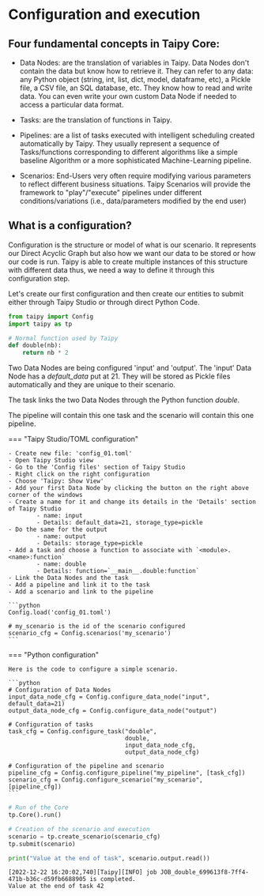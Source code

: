 # Configuration and execution
## Four fundamental concepts in Taipy Core:
- Data Nodes: are the translation of variables in Taipy. Data Nodes don't contain the data but know how to retrieve it. They can refer to any data: any Python object (string, int, list, dict, model, dataframe, etc), a Pickle file, a CSV file, an SQL database, etc. They know how to read and write data. You can even write your own custom Data Node if needed to access a particular data format.

- Tasks: are the translation of functions in Taipy.

- Pipelines: are a list of tasks executed with intelligent scheduling created automatically by Taipy. They usually represent a sequence of Tasks/functions corresponding to different algorithms like a simple baseline Algorithm or a more sophisticated Machine-Learning pipeline.

- Scenarios: End-Users very often require modifying various parameters to reflect different business situations. Taipy Scenarios will provide the framework to "play"/"execute" pipelines under different conditions/variations (i.e., data/parameters modified by the end user)


## What is a configuration?

Configuration is the structure or model of what is our scenario. It represents our Direct Acyclic Graph but also how we want our data to be stored or how our code is run. Taipy is able to create multiple instances of this structure with different data thus, we need a way to define it through this configuration step.


Let's create our first configuration and then create our entities to submit either through Taipy Studio or through direct Python Code.


```python
from taipy import Config
import taipy as tp

# Normal function used by Taipy
def double(nb):
    return nb * 2
```

Two Data Nodes are being configured 'input' and 'output'. The 'input' Data Node has a _default_data_ put at 21. They will be stored as Pickle files automatically and they are unique to their scenario.

The task links the two Data Nodes through the Python function _double_.

The pipeline will contain this one task and the scenario will contain this one pipeline.

=== "Taipy Studio/TOML configuration"

    - Create new file: 'config_01.toml'
    - Open Taipy Studio view
    - Go to the 'Config files' section of Taipy Studio
    - Right click on the right configuration
    - Choose 'Taipy: Show View'
    - Add your first Data Node by clicking the button on the right above corner of the windows
    - Create a name for it and change its details in the 'Details' section of Taipy Studio
            - name: input
            - Details: default_data=21, storage_type=pickle
    - Do the same for the output
            - name: output
            - Details: storage_type=pickle
    - Add a task and choose a function to associate with `<module>.<name>:function`
            - name: double
            - Details: function=`__main__.double:function`
    - Link the Data Nodes and the task
    - Add a pipeline and link it to the task
    - Add a scenario and link to the pipeline

    ```python
    Config.load('config_01.toml')

    # my_scenario is the id of the scenario configured
    scenario_cfg = Config.scenarios('my_scenario')
    ```

=== "Python configuration"

    Here is the code to configure a simple scenario.

    ```python
    # Configuration of Data Nodes
    input_data_node_cfg = Config.configure_data_node("input", default_data=21)
    output_data_node_cfg = Config.configure_data_node("output")

    # Configuration of tasks
    task_cfg = Config.configure_task("double",
                                     double,
                                     input_data_node_cfg,
                                     output_data_node_cfg)

    # Configuration of the pipeline and scenario
    pipeline_cfg = Config.configure_pipeline("my_pipeline", [task_cfg])
    scenario_cfg = Config.configure_scenario("my_scenario", [pipeline_cfg])
    ```


```python
# Run of the Core
tp.Core().run()

# Creation of the scenario and execution
scenario = tp.create_scenario(scenario_cfg)
tp.submit(scenario)

print("Value at the end of task", scenario.output.read())
```

    [2022-12-22 16:20:02,740][Taipy][INFO] job JOB_double_699613f8-7ff4-471b-b36c-d59fb6688905 is completed.
    Value at the end of task 42
    
